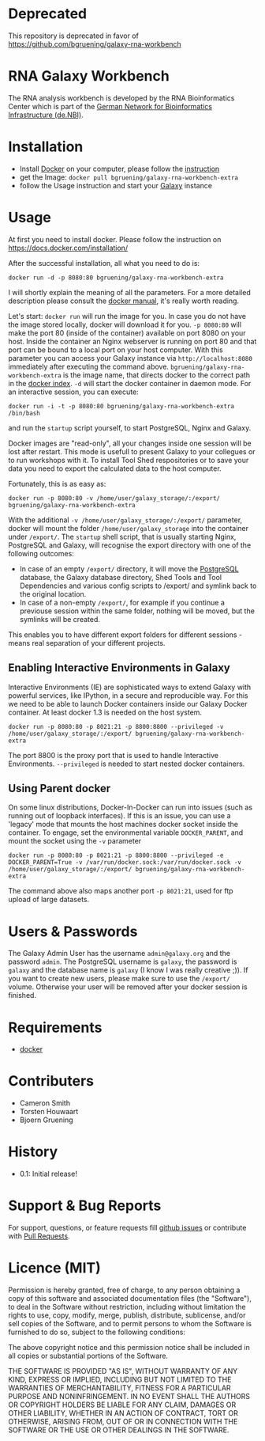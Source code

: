 
# Deprecated 

This repository is deprecated in favor of https://github.com/bgruening/galaxy-rna-workbench


RNA Galaxy Workbench
====================

The RNA analysis workbench is developed by the RNA Bioinformatics Center which is part of the  [German Network for Bioinformatics Infrastructure (de.NBI)](http://www.denbi.de/). 


Installation
============

 * Install [Docker](http://docs.docker.com) on your computer, please follow the [instruction](http://docs.docker.com/installation/)
 * get the Image: `docker pull bgruening/galaxy-rna-workbench-extra`
 * follow the Usage instruction and start your [Galaxy](http://galaxyproject.org/) instance


Usage
=====

At first you need to install docker. Please follow the instruction on https://docs.docker.com/installation/

After the successful installation, all what you need to do is:

``docker run -d -p 8080:80 bgruening/galaxy-rna-workbench-extra``

I will shortly explain the meaning of all the parameters. For a more detailed description please consult the [docker manual](http://docs.docker.io/), it's really worth reading.

Let's start: ``docker run`` will run the image for you. In case you do not have the image stored locally, docker will download it for you. ``-p 8080:80`` will make the port 80 (inside of the container) available on port 8080 on your host. Inside the container an Nginx webserver is running on port 80 and that port can be bound to a local port on your host computer. With this parameter you can access your Galaxy instance via ``http://localhost:8080`` immediately after executing the command above. ``bgruening/galaxy-rna-workbench-extra`` is the image name, that directs docker to the correct path in the [docker index](https://index.docker.io/u/bgruening/galaxy-stable/). ``-d`` will start the docker container in daemon mode. For an interactive session, you can execute:

``docker run -i -t -p 8080:80 bgruening/galaxy-rna-workbench-extra /bin/bash``

and run the ``` startup ``` script yourself, to start PostgreSQL, Nginx and Galaxy.

Docker images are "read-only", all your changes inside one session will be lost after restart. This mode is usefull to present Galaxy to your collegues or to run workshops with it. To install Tool Shed respositories or to save your data you need to export the calculated data to the host computer.

Fortunately, this is as easy as:

``docker run -p 8080:80 -v /home/user/galaxy_storage/:/export/ bgruening/galaxy-rna-workbench-extra``

With the additional ``-v /home/user/galaxy_storage/:/export/`` parameter, docker will mount the folder ``/home/user/galaxy_storage`` into the container under ``/export/``. The ``startup`` shell script, that is usually starting Nginx, PostgreSQL and Galaxy, will recognise the export directory with one of the following outcomes:

  - In case of an empty ``/export/`` directory, it will move the [PostgreSQL](http://www.postgresql.org/) database, the Galaxy database directory, Shed Tools and Tool Dependencies and various config scripts to /export/ and symlink back to the original location.
  - In case of a non-empty ``/export/``, for example if you continue a previouse session within the same folder, nothing will be moved, but the symlinks will be created.

This enables you to have different export folders for different sessions - means real separation of your different projects.


Enabling Interactive Environments in Galaxy
-------------------------------------------

Interactive Environments (IE) are sophisticated ways to extend Galaxy with powerful services, like IPython, in a secure and reproducible way.
For this we need to be able to launch Docker containers inside our Galaxy Docker container. At least docker 1.3 is needed on the host system.

``docker run -p 8080:80 -p 8021:21 -p 8800:8800 --privileged -v /home/user/galaxy_storage/:/export/ bgruening/galaxy-rna-workbench-extra``

The port 8800 is the proxy port that is used to handle Interactive Environments. ``--privileged`` is needed to start nested docker containers.

Using Parent docker
-------------------
On some linux distributions, Docker-In-Docker can run into issues (such as running out of loopback interfaces). If this is an issue,
you can use a 'legacy' mode that mounts the host machines docker socket inside the container. To engage, set the 
environmental variable `DOCKER_PARENT`, and mount the socket using the ``-v`` parameter

``docker run -p 8080:80 -p 8021:21 -p 8800:8800 --privileged -e DOCKER_PARENT=True -v /var/run/docker.sock:/var/run/docker.sock -v /home/user/galaxy_storage/:/export/ bgruening/galaxy-rna-workbench-extra``

The command above also maps another port ``-p 8021:21``, used for ftp upload of large datasets.


Users & Passwords
================

The Galaxy Admin User has the username ``admin@galaxy.org`` and the password ``admin``.
The PostgreSQL username is ``galaxy``, the password is ``galaxy`` and the database name is ``galaxy`` (I know I was really creative ;)).
If you want to create new users, please make sure to use the ``/export/`` volume. Otherwise your user will be removed after your docker session is finished.


Requirements
============

- [docker](https://docs.docker.com/installation/)


Contributers
============

 - Cameron Smith
 - Torsten Houwaart
 - Bjoern Gruening


History
=======

 - 0.1: Initial release!


Support & Bug Reports
=====================

For support, questions, or feature requests fill [github issues](https://github.com/bgruening/galaxy-rna-workbench-extra/issues) or contribute with [Pull Requests](https://github.com/bgruening/galaxy-rna-workbench-extra/pulls).



Licence (MIT)
=============

Permission is hereby granted, free of charge, to any person obtaining a copy
of this software and associated documentation files (the "Software"), to deal
in the Software without restriction, including without limitation the rights
to use, copy, modify, merge, publish, distribute, sublicense, and/or sell
copies of the Software, and to permit persons to whom the Software is
furnished to do so, subject to the following conditions:

The above copyright notice and this permission notice shall be included in
all copies or substantial portions of the Software.

THE SOFTWARE IS PROVIDED "AS IS", WITHOUT WARRANTY OF ANY KIND, EXPRESS OR
IMPLIED, INCLUDING BUT NOT LIMITED TO THE WARRANTIES OF MERCHANTABILITY,
FITNESS FOR A PARTICULAR PURPOSE AND NONINFRINGEMENT. IN NO EVENT SHALL THE
AUTHORS OR COPYRIGHT HOLDERS BE LIABLE FOR ANY CLAIM, DAMAGES OR OTHER
LIABILITY, WHETHER IN AN ACTION OF CONTRACT, TORT OR OTHERWISE, ARISING FROM,
OUT OF OR IN CONNECTION WITH THE SOFTWARE OR THE USE OR OTHER DEALINGS IN
THE SOFTWARE.
